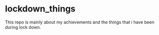 # lockdown_things
This repo is mainly  about my achievements and the things that i have been during lock down.
